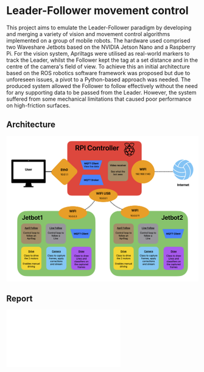 # Leader-Follower movement control
This project aims to emulate the Leader-Follower paradigm by developing and merging a variety of vision and movement control algorithms implemented on a group of mobile robots. The hardware used comprised two Waveshare Jetbots based on the NVIDIA Jetson Nano and a Raspberry Pi. For the vision system, Apriltags were utilised as real-world markers to track the Leader, whilst the Follower kept the tag at a set distance and in the centre of the camera's field of view. To achieve this an initial architecture based on the ROS robotics software framework was proposed but due to unforeseen issues, a pivot to a Python-based approach was needed. The produced system allowed the Follower to follow effectively without the need for any supporting data to be passed from the Leader. However, the system suffered from some mechanical limitations that caused poor performance on high-friction surfaces. 

## Architecture
![](resources/FPY%20architecture.png)

## Report
![](resources/FYP_Report.pdf)
